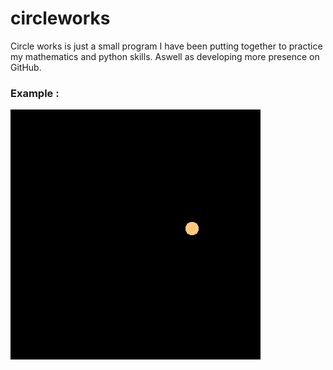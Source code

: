 # circleworks
Circle works is just a small program I have been putting together to practice my mathematics and python skills. Aswell as developing more presence on GitHub.

### Example :

![Alt Text](https://github.com/aleybe/circleworks/blob/master/saves/gif/movie.gif)
